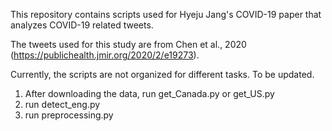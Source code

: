This repository contains scripts used for Hyeju Jang's COVID-19 paper that analyzes COVID-19 related tweets.

The tweets used for this study are from Chen et al., 2020 (https://publichealth.jmir.org/2020/2/e19273).

Currently, the scripts are not organized for different tasks. To be updated.

1. After downloading the data, run get_Canada.py or get_US.py
2. run detect_eng.py 
3. run preprocessing.py
